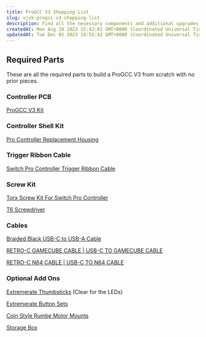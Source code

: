 ```yaml
---
title: ProGCC V3 Shopping List
slug: vjsk-progcc-v3-shopping-list
description: Find all the necessary components and additional upgrades for constructing a top-notch ProGCC V3 controller. Required parts consist of a controller PCB, controller shell kit, trigger ribbon cable, screw kit, and various cables. Enhance your controller fur
createdAt: Mon Aug 28 2023 15:42:02 GMT+0000 (Coordinated Universal Time)
updatedAt: Tue Dec 05 2023 19:55:42 GMT+0000 (Coordinated Universal Time)
---
```


## Required Parts

These are all the required parts to build a ProGCC V3 from scratch with no prior pieces.&#x20;

### Controller PCB&#x20;

[ProGCC V3 Kit ](https://handheldlegend.com/products/progcc-3-kit)

### Controller Shell Kit

[Pro Controller Replacement Housing](https://handheldlegend.com/products/pro-controller-replacement-housing)

### Trigger Ribbon Cable

[Switch Pro Controller Trigger Ribbon Cable](https://handheldlegend.com/products/switch-pro-controller-trigger-ribbon)

### Screw Kit

[Torx Screw Kit For Switch Pro Controller](https://handheldlegend.com/products/torx-screw-kit-switch-pro-controller)

[T6 Screwdriver ](https://handheldlegend.com/products/t6-screwdriver)

### Cables

[Braided Black USB-C to USB-A Cable](https://handheldlegend.com/products/braided-black-usb-c-cable)

[RETRO-C GAMECUBE CABLE | USB-C TO GAMECUBE CABLE](https://handheldlegend.com/products/retro-c-gamecube-cable-usb-c-to-gamecube-cable)

[RETRO-C N64 CABLE | USB-C TO N64 CABLE](https://handheldlegend.com/products/retro-c-n64-cable-usb-c-to-n64-cable)

### Optional Add Ons

[Extremerate Thumbsticks](https://handheldlegend.com/products/analog-thumbsticks-for-nintendo-switch-pro-controller?variant=39627259936902) (Clear for the LEDs)

[Extremerate Button Sets](https://handheldlegend.com/products/nintendo-switch-pro-controller-button-sets)

[Coin Style Rumbe Motor Mounts](https://handheldlegend.com/products/rumble-motor-bracket-for-progcc-v3?_pos=3&_sid=9a727d103&_ss=r)

[Storage Box](https://handheldlegend.com/products/storage-protection-box-for-switch-pro-controller-hhl)
